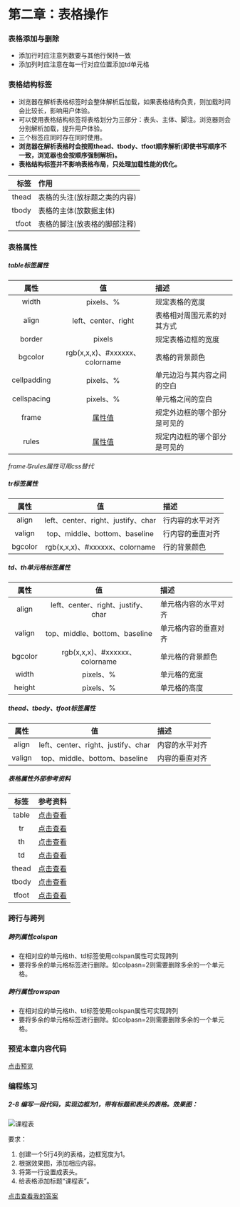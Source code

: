 # 第二章：表格操作

### 表格添加与删除
- 添加行时应注意列数要与其他行保持一致
- 添加列时应注意在每一行对应位置添加td单元格

### 表格结构标签
- 浏览器在解析表格标签时会整体解析后加载，如果表格结构负责，则加载时间会比较长，影响用户体验。
- 可以使用表格结构标签将表格划分为三部分：表头、主体、脚注。浏览器则会分别解析加载，提升用户体验。
- 三个标签应同时存在同时使用。
- **浏览器在解析表格时会按照thead、tbody、tfoot顺序解析(即使书写顺序不一致，浏览器也会按顺序强制解析)。**
- **表格结构标签并不影响表格布局，只处理加载性能的优化。**

|标签|作用|
|---:|:---|
|thead|表格的头注(放标题之类的内容)|
|tbody|表格的主体(放数据主体)|
|tfoot|表格的脚注(放表格的脚部注释)|

### 表格属性
##### table标签属性

|属性|值|描述|
|:---:|:---:|:---|
|width|pixels、%|规定表格的宽度|
|align|left、center、right|表格相对周围元素的对其方式|
|border|pixels|规定表格边框的宽度|
|bgcolor|rgb(x,x,x)、#xxxxxx、colorname|表格的背景颜色|
|cellpadding|pixels、%|单元边沿与其内容之间的空白|
|cellspacing|pixels、%|单元格之间的空白|
|frame|[属性值](http://www.w3school.com.cn/tags/att_table_frame.asp)|规定外边框的哪个部分是可见的|
|rules|[属性值](http://www.w3school.com.cn/tags/att_table_rules.asp)|规定内边框的哪个部分是可见的|

*frame与rules属性可用css替代*

##### tr标签属性

|属性|值|描述|
|:---:|:---:|:---|
|align|left、center、right、justify、char|行内容的水平对齐|
|valign|top、middle、bottom、baseline|行内容的垂直对齐|
|bgcolor|rgb(x,x,x)、#xxxxxx、colorname|行的背景颜色|

##### td、th单元格标签属性

|属性|值|描述|
|:---:|:---:|:---|
|align|left、center、right、justify、char|单元格内容的水平对齐|
|valign|top、middle、bottom、baseline|单元格内容的垂直对齐|
|bgcolor|rgb(x,x,x)、#xxxxxx、colorname|单元格的背景颜色|
|width|pixels、%|单元格的宽度|
|height|pixels、%|单元格的高度|

##### thead、tbody、tfoot标签属性
|属性|值|描述|
|:---:|:---:|:---|
|align|left、center、right、justify、char|内容的水平对齐|
|valign|top、middle、bottom、baseline|内容的垂直对齐|

##### 表格属性外部参考资料
|标签|参考资料|
|:---:|:---|
|table|[点击查看](http://www.w3school.com.cn/tags/tag_table.asp)|
|tr|[点击查看](http://www.w3school.com.cn/tags/tag_tr.asp)|
|th|[点击查看](http://www.w3school.com.cn/tags/tag_th.asp)|
|td|[点击查看](http://www.w3school.com.cn/tags/tag_td.asp)|
|thead|[点击查看](http://www.w3school.com.cn/tags/tag_thead.asp)|
|tbody|[点击查看](http://www.w3school.com.cn/tags/tag_tbody.asp)|
|tfoot|[点击查看](http://www.w3school.com.cn/tags/tag_tfoot.asp)|

### 跨行与跨列
##### 跨列属性colspan
- 在相对应的单元格th、td标签使用colspan属性可实现跨列
- 要将多余的单元格标签进行删除。如colpasn=2则需要删除多余的一个单元格。

##### 跨行属性rowspan
- 在相对应的单元格th、td标签使用colspan属性可实现跨列
- 要将多余的单元格标签进行删除。如colpasn=2则需要删除多余的一个单元格。


### 预览本章内容代码
[点击预览](index.html)

### 编程练习
##### 2-8 编写一段代码，实现边框为1，带有标题和表头的表格。效果图：
![课程表](https://climg.mukewang.com/58c10ad20001c3ef03000203.jpg)

要求：
1. 创建一个5行4列的表格，边框宽度为1。
2. 根据效果图，添加相应内容。
3. 将第一行设置成表头。
4. 给表格添加标题“课程表”。

[点击查看我的答案](2-8.html)
